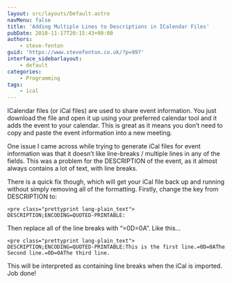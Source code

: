 ```yaml
---
layout: src/layouts/Default.astro
navMenu: false
title: 'Adding Multiple Lines to Descriptions in ICalendar Files'
pubDate: 2010-11-17T20:15:43+00:00
authors:
    - steve-fenton
guid: 'https://www.stevefenton.co.uk/?p=997'
interface_sidebarlayout:
    - default
categories:
    - Programming
tags:
    - ical
---
```


ICalendar files (or iCal files) are used to share event information. You just download the file and open it up using your preferred calendar tool and it adds the event to your calendar. This is great as it means you don’t need to copy and paste the event information into a new meeting.

One issue I came across while trying to generate iCal files for event information was that it doesn’t like line-breaks / multiple lines in any of the fields. This was a problem for the DESCRIPTION of the event, as it almost always contains a lot of text, with line breaks.

There is a quick fix though, which will get your iCal file back up and running without simply removing all of the formatting. Firstly, change the key from DESCRIPTION to:

```
<pre class="prettyprint lang-plain_text">
DESCRIPTION;ENCODING=QUOTED-PRINTABLE:
```
Then replace all of the line breaks with “=0D=0A”. Like this…

```
<pre class="prettyprint lang-plain_text">
DESCRIPTION;ENCODING=QUOTED-PRINTABLE:This is the first line.=0D=0AThe Second line.=0D=0AThe third line.
```
This will be interpreted as containing line breaks when the iCal is imported. Job done!